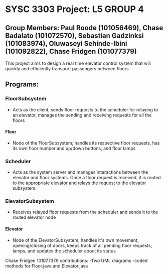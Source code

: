 # SYSC 3303 Project: L5 GROUP 4
## Group Members: Paul Roode (101056469), Chase Badalato (101072570), Sebastian Gadzinksi (101083974), Oluwaseyi Sehinde-Ibini (101092822), Chase Fridgen (101077379)

This project aims to design a real time elevator control system that will quickly and efficiently transport passengers between floors.

## Programs:

### FloorSubsystem
* Acts as the client, sends floor requests to the scheduler for relaying to an elevator, manages the sending and receiving requests for all the floors

#### Floor
* Node of the FloorSubsystem; handles its respective floor requests, has its own floor number and up/down buttons, and floor lamps

### Scheduler
* Acts as the system server and manages interactions between the elevator and floor systems. Once a floor request is received, it is routed to the appropriate elevator and relays the request to the elevator subsystem.

### ElevatorSubsystem 
* Receives relayed floor requests from the scheduler and sends it to the routed elevator node

#### Elevator
* Node of the ElevatorSubsystem; handles it's own movement, opening/closing of doors, keeps track of all pending floor requests, lamps, and updates the scheduler about its status

Chase Fridgen 101077379 contributions:
-Two UML diagrams
-coded methods for Floor.java and Elevator.java
